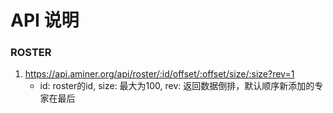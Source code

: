 # API 说明

### ROSTER
  1. https://api.aminer.org/api/roster/:id/offset/:offset/size/:size?rev=1
	  * id: roster的id, size: 最大为100, rev: 返回数据倒排，默认顺序新添加的专家在最后

